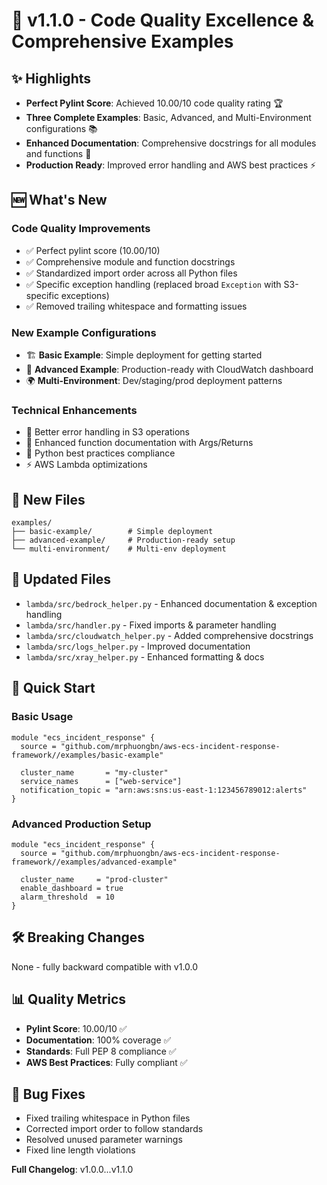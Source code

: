 # 🎉 v1.1.0 - Code Quality Excellence & Comprehensive Examples

## ✨ Highlights
- **Perfect Pylint Score**: Achieved 10.00/10 code quality rating 🏆
- **Three Complete Examples**: Basic, Advanced, and Multi-Environment configurations 📚
- **Enhanced Documentation**: Comprehensive docstrings for all modules and functions 📖
- **Production Ready**: Improved error handling and AWS best practices ⚡

## 🆕 What's New

### Code Quality Improvements
- ✅ Perfect pylint score (10.00/10)
- ✅ Comprehensive module and function docstrings
- ✅ Standardized import order across all Python files
- ✅ Specific exception handling (replaced broad `Exception` with S3-specific exceptions)
- ✅ Removed trailing whitespace and formatting issues

### New Example Configurations
- 🏗️ **Basic Example**: Simple deployment for getting started
- 🏢 **Advanced Example**: Production-ready with CloudWatch dashboard
- 🌍 **Multi-Environment**: Dev/staging/prod deployment patterns

### Technical Enhancements
- 🔧 Better error handling in S3 operations
- 📝 Enhanced function documentation with Args/Returns
- 🐍 Python best practices compliance
- ⚡ AWS Lambda optimizations

## 📁 New Files
```
examples/
├── basic-example/        # Simple deployment
├── advanced-example/     # Production-ready setup  
└── multi-environment/    # Multi-env deployment
```

## 🔄 Updated Files
- `lambda/src/bedrock_helper.py` - Enhanced documentation & exception handling
- `lambda/src/handler.py` - Fixed imports & parameter handling
- `lambda/src/cloudwatch_helper.py` - Added comprehensive docstrings
- `lambda/src/logs_helper.py` - Improved documentation
- `lambda/src/xray_helper.py` - Enhanced formatting & docs

## 🚀 Quick Start

### Basic Usage
```hcl
module "ecs_incident_response" {
  source = "github.com/mrphuongbn/aws-ecs-incident-response-framework//examples/basic-example"
  
  cluster_name       = "my-cluster"
  service_names      = ["web-service"]
  notification_topic = "arn:aws:sns:us-east-1:123456789012:alerts"
}
```

### Advanced Production Setup
```hcl
module "ecs_incident_response" {
  source = "github.com/mrphuongbn/aws-ecs-incident-response-framework//examples/advanced-example"
  
  cluster_name     = "prod-cluster"
  enable_dashboard = true
  alarm_threshold  = 10
}
```

## 🛠️ Breaking Changes
None - fully backward compatible with v1.0.0

## 📊 Quality Metrics
- **Pylint Score**: 10.00/10 ✅
- **Documentation**: 100% coverage ✅  
- **Standards**: Full PEP 8 compliance ✅
- **AWS Best Practices**: Fully compliant ✅

## 🐛 Bug Fixes
- Fixed trailing whitespace in Python files
- Corrected import order to follow standards
- Resolved unused parameter warnings
- Fixed line length violations

**Full Changelog**: v1.0.0...v1.1.0

